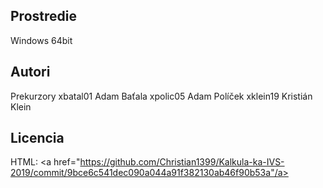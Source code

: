Prostredie
----------

Windows 64bit

Autori
------

Prekurzory
xbatal01  Adam Baťala
xpolic05  Adam Políček
xklein19  Kristián Klein

Licencia
--------
HTML:
<a href="https://github.com/Christian1399/Kalkula-ka-IVS-2019/commit/9bce6c541dec090a044a91f382130ab46f90b53a"/a>
